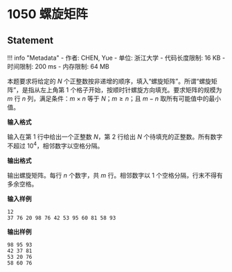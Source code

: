 
# 1050 螺旋矩阵

## Statement

!!! info "Metadata"
    - 作者: CHEN, Yue
    - 单位: 浙江大学
    - 代码长度限制: 16 KB
    - 时间限制: 200 ms
    - 内存限制: 64 MB

本题要求将给定的 $N$ 个正整数按非递增的顺序，填入“螺旋矩阵”。所谓“螺旋矩阵”，是指从左上角第 1 个格子开始，按顺时针螺旋方向填充。要求矩阵的规模为 $m$ 行 $n$ 列，满足条件：$m\times n$ 等于 $N$；$m\ge n$；且 $m-n$ 取所有可能值中的最小值。

**输入格式**

输入在第 1 行中给出一个正整数 $N$，第 2 行给出 $N$ 个待填充的正整数。所有数字不超过 $10^4$，相邻数字以空格分隔。

**输出格式**

输出螺旋矩阵。每行 $n$ 个数字，共 $m$ 行。相邻数字以 1 个空格分隔，行末不得有多余空格。

**输入样例**
```plaintext
12
37 76 20 98 76 42 53 95 60 81 58 93
```

**输出样例**
```plaintext
98 95 93
42 37 81
53 20 76
58 60 76
```

